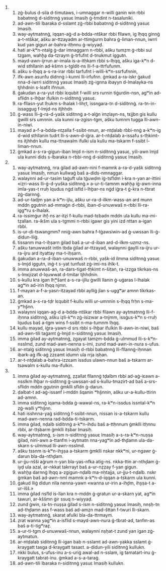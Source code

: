 <ol>
  <li>
    <ol>
      <li>zġ-bulus d-sila d-timutaws, i-umnaggar n-willi ganin win rbbi babatnnġ d-siditnnġ yasuɛ lmasiḥ ġ-tmdint n-tasaluniki.</li>
      <li>ad-awn-tili lbaraka d-sslamt zġ-rbbi babatnnġ d-siditnnġ yasuɛ lmasiḥ.</li>
      <li>way-aytmatnnġ, iqqan-aġ-d a-bdda-ntškar rbbi fllawn, ig lḥqq ginnġ a-t-ntškar, ašku ar-ttzayadm ar-ttimġurm bahra ġ-liman-nnun, iwrri kud yan gigun ar-bahra-itḥnnu ġ-wiyyaḍ.</li>
      <li>hati ar-kʷn-ntalġ ġ-dar imnaggarn n-rbbi, ašku tumẓm ġ-rbbi sul tzgam, wah̬h̬a da-tzraym ġ-trfufnt d-tnukmut iggutn.</li>
      <li>mayd-awn-ijrrun ar-imala is-a-itḥkam rbbi s-lḥqq, ašku iga-kʷn d-wid sthllanin ad-kšmn s-tgldit-ns lli-f-a-ttrfufunm.</li>
      <li>ašku s-lḥqq a-s-ra-irar rbbi tarfufnt i-willi-kʷn-ssrfufnnin,</li>
      <li>ifk-awn asunfu didnnġ i-kunni lli-irfufnn. ġmkad a-ra-iskr ġakud nna-d-iwrri siditnnġ yasuɛ lmasiḥ zġ-ignna ibayyn d-lmalayka-ns tjhhdnin s-lɛafit ifnnun.</li>
      <li>ġakudan a-ra-yut rbbi lɛqubit f-willi srs rurnin tiġurdin-nsn, agʷin ad-sflidn s-lh̬bar ifulkin n-siditnnġ yasuɛ.</li>
      <li>ra-fllasn-yut lḥukm s-lhalak l-lih̬rt, issngara-tn d-siditnnġ. ra-tn-in-issaggug f-lmjd-ns itjhhdn</li>
      <li>ġ-wass lli-ġ-ra-d-yašk siditnnġ a-t-alġn imẓlayn-ns, tɛjjbn gis kullu ġwilli srs umnnin. ula kunni ra-zgisn-tgm, ašku tumnm tugga lli-awn-in-niwi.</li>
      <li>mayad a-f-a-bdda-ntẓalla f-ssibt-nnun, ar-ntḍalab rbbi-nnġ a-kʷn-ig d-wid sthllanin tudrt lli-s-awn-d-iġra. ar-t-ntḍalab a-issafu s-tḥkimt-ns itjhhdn kullu ma-ttnawalm ifulki ula kullu ma-tskarm f-ssibt l-liman-nnun.</li>
      <li>ġmkad a-s-ra-gigun-iban lmjd n-ism n-siditnnġ yasuɛ, yili-awn lmjd ula kunni dids s-lbaraka n-rbbi-nnġ d-siditnnġ yasuɛ lmasiḥ.</li>
    </ol>
  </li>
  <li>
    <ol>
      <li>way-aytmatnnġ, nra ġilad ad-awn-nini f-mamnk a-ra-d-yašk siditnnġ yasuɛ lmasiḥ, nmun kullwaġ baš a-dids-nmnaggar.</li>
      <li>walaynni ad-ur-tasim taġuft ula tġuwḍm iġ-tsfldm i-kra n-yan ar-ittini «izri-wass lli-ġ-d-yuška siditnnġ.» a-ur-ti-tamnm wah̬h̬a iġ-awn-inna imla-yas-t rruḥ lqudus nġd isfld i-lh̬bar-ns nġd iġra-t ġ-kra n-tbrat zġ-darnnġ.</li>
      <li>ad-ur-tadjm yan a-kʷn-ijlu, ašku ur-ra-d-ilkm-wass-an ard munn mddn ggutnin ad-mmaġn d-rbbi, iban-d-unuwwaš n-rbbi lli-ra-iggʷru s-lhalak.</li>
      <li>ra-issimġur ih̬f-ns ar-itẓi f-kullu mad-tɛbadn mddn ula kullu ma-mi-tẓallan. ra-ikšm ula s-tgmmi n-rbbi igawr gis yini izd nttan a-igan rbbi.</li>
      <li>is-ur-di-tswangmm? nniġ-awn bahra f-tġawsiwin-ad ġ-uwssan lli-ġ-didun-lliġ.</li>
      <li>tissanm ma-t-iḥṣarn ġilad baš a-ur-d-iban ard-d-ilkm-uzmz-ns.</li>
      <li>ašku tanuwwašt intln tbda ġilad ar-ttzayad, walaynni ġaylli ra-ijru ur-ra-ijru ard ityattay ma-t-iḥṣarn.</li>
      <li>ġakudan a-ra-d-iban-unuwwaš n-rbbi, yašk-id ilmma siditnnġ yasuɛ s-lmjd iggutn, inġ-t s-yat tunfust zġ-imi-ns ihlk-t.</li>
      <li>imma anuwwaš-an, ra-dars-tigat-tḥkimt n-šiṭan, ra-izzga tikrkas-ns s-lmɛjizat d-lquwwat d-tmitar tjhhdnin.</li>
      <li>s-kullu kra igan lh̬ʷšant a-s-ra-ijllu ġwilli llanin ġ-uġaras l-lhalak agʷin ad-irin lḥqq njmn.</li>
      <li>f-mayan a-f-a-yasn-itzayad rbbi aylliġ jlan s-uggʷar amnn tikrkas-an.</li>
      <li>ġmkad a-s-ra-tḍr lɛqubit f-kullu willi ur-umnnin s-lḥqq frḥn s-ma-yʷh̬šnn.</li>
      <li>walaynni iqqan-aġ-d a-bdda-ntškar rbbi fllawn ay-aytmatnnġ lli-f-iḥnna siditnnġ, ašku iẓli-kʷn zġ-isizwar a-tnjmm, issġus-kʷn s-rruḥ lqudus baš a-tgm wins f-ssibt n-ma-tumnm lḥqq.</li>
      <li>kullu mayad, iġra-yawn-d srs rbbi s-lh̬bar ifulkin lli-awn-in-niwi, baš ad-awn-tili taġamt ġ-lmjd n-siditnnġ yasuɛ lmasiḥ.</li>
      <li>imma ġilad ay-aytmatnnġ, zgayat tamẓm-bdda ġ-ulmmud lli-s-kʷn-nsslmd, zund mad-awn-nenna s-imi, zund mad-awn-in-nura s-ufus.</li>
      <li>ar-ntalġ siditnnġ yasuɛ lmasiḥ d-rbbi babatnnġ lli-fllannġ-iḥnnan ibark-aġ ifk-aġ zzɛamt idumn ula rrja iṣḥan.</li>
      <li>ar-t-ntḍalab a-bahra-izzɛam issdus ulawn-nnun baš a-tskarm ar-tsawalm s-kullu ma-ifulkin.</li>
    </ol>
  </li>
  <li>
    <ol>
      <li>imma ġilad ay-aytmatnnġ, ẓẓallat fllannġ tḍalbm rbbi ad-aġ-iɛawn a-nsslkm lh̬bar n-siditnnġ ġ-uwssan-ad s-kullu-tmazirt-ad baš a-srs-sflidn mddn ggutnin ġmklli sfldn ġ-darun.</li>
      <li>ḍalbat-t ad-aġ-issanf i-mddn šqanin ʷh̬šnnin, ašku ur-a-kullu-ttirin ad-amnn.</li>
      <li>imma siditnnġ iqama-bdda ġ-wawal-ns, ra-kʷn-issdus issntal-kʷn zġ-walli yʷh̬šnn.</li>
      <li>hati isshnna-yaġ siditnnġ f-ssibt-nnun, nissan is-a-tskarm kullu mad-awn-nenna rad-bdda-ti-tskarm.</li>
      <li>imma ġilad, nḍalb siditnnġ a-kʷn-ihdu baš a-ttḥnnum ġmklli itḥnnu rbbi, ar-ttṣbarm ġmklli itṣbar lmasiḥ.</li>
      <li>way-aytmatnnġ, s-ism n-siditnnġ yasuɛ lmasiḥ a-s-ra-kʷn-nuṣṣa ġilad, nini-awn a-ttanfm i-aytmatn nna-yagʷin ad-th̬damn ula-da-skarn s-ulmmud lli-awn-nsslmd.</li>
      <li>ašku tssnm is-kʷn-ih̬ṣṣa a-tskarm ġmklli nskar nkkʷni, ur-ngawr ġ-darun bla-da-nth̬dam.</li>
      <li>ur-jju-nšši aġrum n-yan bla-yas-nfka atig-ns. nkka-ttin ar-nth̬dam ġ-iyḍ ula azal, ar-nkkat takrrayt baš a-ur-nẓẓay f-yan gigun.</li>
      <li>wah̬h̬a darnnġ lḥqq a-zgigun-nḍalb ma-nḥtajja, ur-jju-t-nḍalb. nskr ġmkan baš ad-awn-nml mamnk a-kʷn-d-iqqan a-tskarm ula kunni.</li>
      <li>ġakud lliġ didun nlla nenna-yawn «wanna ur-irin a-ih̬dm, ih̬ṣṣa-t a-ur-išš.»</li>
      <li>imma ġilad nsfld is-llan kra n-mddn ġ-gratun ur-a-skarn yat, agʷin tawuri, ar-kššmn ġir ssuq n-wiyyaḍ.</li>
      <li>zund ġwin, ra-tn-nuṣṣa ġilad s-ism n-siditnnġ yasuɛ lmasiḥ, nnṣḥ-tn ad-th̬damn ass f-wass baš ad-amẓn mad-šttan f-twuri lli-skarn.</li>
      <li>way-aytmatnnġ, skarat afulki bla-da-ttrmaym.</li>
      <li>ẓrat wanna yagʷin a-isflid s-mayd-awn-nura ġ-tbrat-ad, tanfm-as baš a-ti-tigʷraẓ.</li>
      <li>a-ur-ti-tgm d-unuwwaš-nnun, walaynni nṣḥat-t zund yan igan zġ-aytmatun.</li>
      <li>ar-ntḍalab siditnnġ lli-igan bab n-sslamt ad-awn-yakka sslamt ġ-kraygatt tasga d-kraygatt tasaɛt. a-didun-yili siditnnġ kullukn.</li>
      <li>nkki bulus, s-ufus-inu a-s-uriġ awal-ad n-sslam, ig tamatart-inu ġ-kraygatt tabrat-inu. ġmkad a-s-a-taraġ.</li>
      <li>ad-awn-tili lbaraka n-siditnnġ yasuɛ lmasiḥ kullukn.</li>
    </ol>
  </li>
</ol>